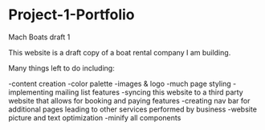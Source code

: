 # Project-1-Portfolio
Mach Boats draft 1

This website is a draft copy of a boat rental company I am building.

Many things left to do including:

-content creation
-color palette
-images & logo
-much page styling
-implementing mailing list features
-syncing this website to a third party website that allows for booking and paying features
-creating nav bar for additional pages leading to other services performed by business
-website picture and text optimization
-minify all components
